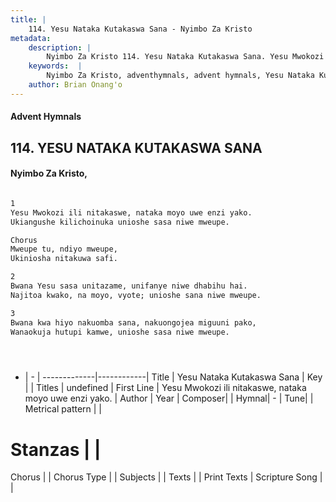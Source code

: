 ```yaml
---
title: |
    114. Yesu Nataka Kutakaswa Sana - Nyimbo Za Kristo
metadata:
    description: |
        Nyimbo Za Kristo 114. Yesu Nataka Kutakaswa Sana. Yesu Mwokozi ili nitakaswe, nataka moyo uwe enzi yako. Ukiangushe kilichoinuka unioshe sasa niwe mweupe.  Chorus	 Mweupe tu, ndiyo mweupe, Ukiniosha nitakuwa safi.  2	 Bwana Yesu sasa unitazame, unifanye niwe dhabihu hai. Najitoa kwako, na moyo, vyote; unioshe sana niwe mweupe.  3	 Bwana kwa hiyo nakuomba sana, nakuongojea miguuni pako, Wanaokuja hutupi kamwe, unioshe sasa niwe mweupe.     
    keywords:  |
        Nyimbo Za Kristo, adventhymnals, advent hymnals, Yesu Nataka Kutakaswa Sana, Yesu Mwokozi ili nitakaswe, nataka moyo uwe enzi yako.. 
    author: Brian Onang'o
---
```


#### Advent Hymnals
## 114. YESU NATAKA KUTAKASWA SANA
####  Nyimbo Za Kristo,

```txt

1
Yesu Mwokozi ili nitakaswe, nataka moyo uwe enzi yako.
Ukiangushe kilichoinuka unioshe sasa niwe mweupe.

Chorus	
Mweupe tu, ndiyo mweupe,
Ukiniosha nitakuwa safi.

2	
Bwana Yesu sasa unitazame, unifanye niwe dhabihu hai.
Najitoa kwako, na moyo, vyote; unioshe sana niwe mweupe.

3	
Bwana kwa hiyo nakuomba sana, nakuongojea miguuni pako,
Wanaokuja hutupi kamwe, unioshe sasa niwe mweupe.





```

- |   -  |
-------------|------------|
Title | Yesu Nataka Kutakaswa Sana |
Key |  |
Titles | undefined |
First Line | Yesu Mwokozi ili nitakaswe, nataka moyo uwe enzi yako. |
Author | 
Year | 
Composer| |
Hymnal|  - |
Tune|  |
Metrical pattern | |
# Stanzas |  |
Chorus |  |
Chorus Type |  |
Subjects | |
Texts |  |
Print Texts | 
Scripture Song |  |
    
